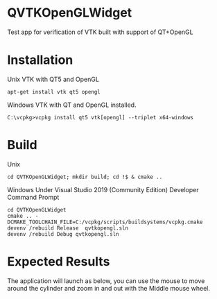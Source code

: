 # QVTKOpenGLWidget
Test app for verification of VTK built with support of QT+OpenGL

# Installation

Unix
VTK with QT5 and OpenGL
```
apt-get install vtk qt5 opengl
```

Windows
VTK with QT and OpenGL installed.
```
C:\vcpkg>vcpkg install qt5 vtk[opengl] --triplet x64-windows
```

# Build 

Unix
```
cd QVTKOpenGLWidget; mkdir build; cd !$ & cmake ..
```

Windows
Under Visual Studio 2019 (Community Edition) Developer Command Prompt
```
cd QVTKOpenGLWidget
cmake .. -DCMAKE_TOOLCHAIN_FILE=C:/vcpkg/scripts/buildsystems/vcpkg.cmake 
devenv /rebuild Release  qvtkopengl.sln
devenv /rebuild Debug qvtkopengl.sln
```

# Expected Results

The application will launch as below, you can use the mouse to move around the cylinder and zoom in and out with the Middle mouse wheel.



